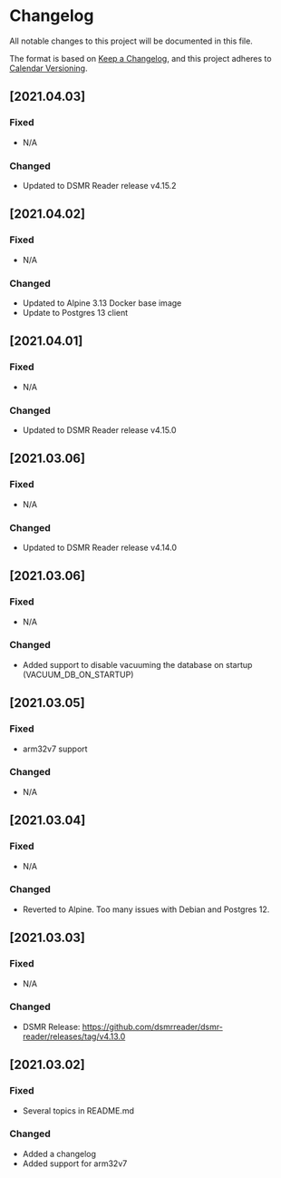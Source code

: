 # Changelog

All notable changes to this project will be documented in this file.

The format is based on [Keep a Changelog](https://keepachangelog.com/en/1.0.0/),
and this project adheres to [Calendar Versioning](https://calver.org/).

## [2021.04.03]

### Fixed
- N/A

### Changed
- Updated to DSMR Reader release v4.15.2

## [2021.04.02]

### Fixed
- N/A

### Changed
- Updated to Alpine 3.13 Docker base image
- Update to Postgres 13 client

## [2021.04.01]

### Fixed
- N/A

### Changed
- Updated to DSMR Reader release v4.15.0

## [2021.03.06]

### Fixed
- N/A

### Changed
- Updated to DSMR Reader release v4.14.0


## [2021.03.06]

### Fixed
- N/A

### Changed
- Added support to disable vacuuming the database on startup (VACUUM_DB_ON_STARTUP)


## [2021.03.05]

### Fixed
- arm32v7 support

### Changed
- N/A


## [2021.03.04]

### Fixed
- N/A

### Changed
- Reverted to Alpine. Too many issues with Debian and Postgres 12.


## [2021.03.03]

### Fixed
- N/A

### Changed
- DSMR Release: https://github.com/dsmrreader/dsmr-reader/releases/tag/v4.13.0


## [2021.03.02]

### Fixed
- Several topics in README.md

### Changed
- Added a changelog
- Added support for arm32v7
